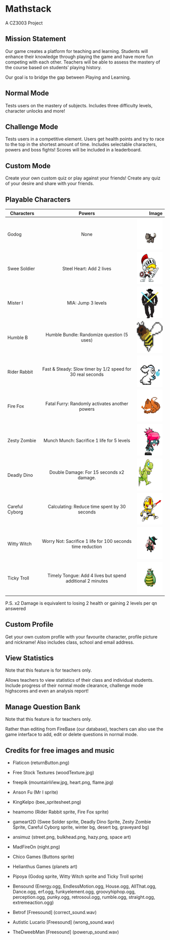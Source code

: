 # Mathstack
A CZ3003 Project

## Mission Statement
Our game creates a platform for teaching and learning.
Students will enhance their knowledge through playing the game and have more fun competing with each other. Teachers will be able to assess the mastery of the course based on students’ playing history. 

Our goal is to bridge the gap between Playing and Learning.

## Normal Mode
Tests users on the mastery of subjects. Includes three difficulty levels, character unlocks and more!

## Challenge Mode
Tests users in a competitive element. Users get health points and try to race to the top in the shortest amount of time. Includes selectable characters, powers and boss fights! Scores will be included in a leaderboard.

## Custom Mode
Create your own custom quiz or play against your friends! Create any quiz of your desire and share with your friends.

## Playable Characters
| Characters        | Powers           | Image  |
| ----------------- |:----------------:| ------:|
| Godog             | None             |  <img src="/Model/Characters/Godog/00base/e002a_00base_00.png" width="100" height="100" alt="Godog Sprite"/> |
| Swee Soldier      | Steel Heart: Add 2 lives      |   <img src="/Model/Characters/Warrior/Idle (1).png" width="100" height="100" alt="Swee Soldier Sprite"/> |
| Mister I          | MIA: Jump 3 levels    |     <img src="/Model/Characters/Mr I/Mr I.png" width="100" height="100" alt="Mister I Sprite"/> |
| Humble B          | Humble Bundle: Randomize question (5 uses)       |  <img src="/Model/Characters/HumbleB/HumbleBIcon.png" width="100" height="100" alt="Humble B Sprite"/> |
| Rider Rabbit      | Fast & Steady: Slow timer by 1/2 speed for 30 real seconds      |   <img src="/Model/Characters/RiderRabbit/RabbitAttack (1).png" width="100" height="100" alt="Rider Rabbit Sprite"/> |
| Fire Fox          | Fatal Furry: Randomly activates another powers    |     <img src="/Model/Characters/FireFox/Fox_Sit2.png" width="100" height="100" alt="Fire Fox Sprite"/> |
| Zesty Zombie      | Munch Munch: Sacrifice 1 life for 5 levels             |  <img src="/Model/Characters/ZestyZombie/Attack (6).png" width="100" height="100" alt="Zesty Zombie Sprite"/> |
| Deadly Dino      | Double Damage: For 15 seconds x2 damage.      |   <img src="/Model/Characters/DeadlyDino/Run (7).png" width="100" height="100" alt="Deadly Dino Sprite"/> |
| Careful Cyborg          | Calculating: Reduce time spent by 30 seconds    |     <img src="/Model/Characters/CarefulCyborg/JumpMelee (4).png" width="100" height="100" alt="Careful Cyborg Sprite"/> |
| Witty Witch         | Worry Not: Sacrifice 1 life for 100 seconds time reduction       |  <img src="/Model/Characters/WittyWitch/13magic/c00b_13magic_07.png" width="100" height="100" alt="Witty Witch Sprite"/> |
| Ticky Troll      | Timely Tongue: Add 4 lives but spend additional 2 minutes      |   <img src="/Model/Characters/TickyTroll/07damage/e003a_07damage_03.png" width="100" height="100" alt="Tickly Troll Sprite"/> |

P.S. x2 Damage is equivalent to losing 2 health or gaining 2 levels per qn answered

## Custom Profile
Get your own custom profile with your favourite character, profile picture and nickname! Also includes class, school and email address.

## View Statistics
Note that this feature is for teachers only.

Allows teachers to view statistics of their class and individual students. Include progress of their normal mode clearance, challenge mode highscores and even an analysis report!

## Manage Question Bank
Note that this feature is for teachers only.

Rather than editing from FireBase (our database), teachers can also use the game interface to add, edit or delete questions in normal mode.

## Credits for free images and music
- Flaticon (returnButton.png)
- Free Stock Textures (woodTexture.jpg)
- freepik (mountainView.jpg, heart.png, flame.jpg)
- Anson Fu (Mr I sprite)
- KingKelpo (bee_spritesheet.png)
- heamomo (Rider Rabbit sprite, Fire Fox sprite)
- gameart2D (Swee Solder sprite, Deadly Dino Sprite, Zesty Zombie Sprite, Careful Cyborg sprite, winter bg, desert bg, graveyard bg)
- ansimuz (street.png, bulkhead.png, hazy.png, space art)
- MadFireOn (night.png)
- Chico Games (Buttons sprite)
- Helianthus Games (planets art)
- Pipoya (Godog sprite, Witty Witch sprite and Ticky Troll sprite)

- Bensound (Energy.ogg, EndlessMotion.ogg, House.ogg, AllThat.ogg, Dance.ogg, erf.ogg, funkyelement.ogg, groovyhiphop.ogg, perception.ogg, punky.ogg, retrosoul.ogg, rumble.ogg, straight.ogg, extremeaction.ogg)
- Betrof [Freesound] (correct_sound.wav)
- Autistic Lucario [Freesound] (wrong_sound.wav)
- TheDweebMan [Freesound] (powerup_sound.wav)